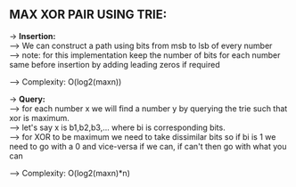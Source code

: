 **MAX XOR PAIR USING TRIE:**
--

-> **Insertion:**\
--> We can construct a path using bits from msb to lsb of every number\
--> note: for this implementation keep the number of bits for each number same before insertion by adding leading zeros if required 

--> Complexity: O(log2(maxn))

-> **Query:**\
--> for each number x we will find a number y by querying the trie such that xor is maximum.\
--> let's say x is b1,b2,b3,... where bi is corresponding bits. \
--> for XOR to be maximum we need to take dissimilar bits so if bi is 1 we need to go with a 0 and vice-versa if we can, if can't then go with what you can 

--> Complexity: O(log2(maxn)*n)
